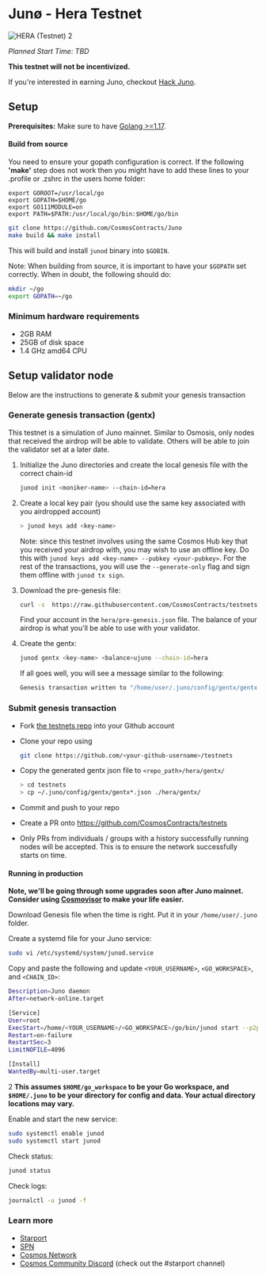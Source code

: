 # Junø - Hera Testnet

![HERA (Testnet) 2](https://user-images.githubusercontent.com/79812965/131985200-9bc33b36-264a-48c5-84b2-38f6614406f0.png)



_Planned Start Time: TBD_

**This testnet will not be incentivized.**

If you're interested in earning Juno, checkout [Hack Juno](https://github.com/CosmosContracts/hack-juno).

## Setup

**Prerequisites:** Make sure to have [Golang >=1.17](https://golang.org/).

#### Build from source

You need to ensure your gopath configuration is correct. If the following **'make'** step does not work then you might have to add these lines to your .profile or .zshrc in the users home folder:

```
export GOROOT=/usr/local/go
export GOPATH=$HOME/go
export GO111MODULE=on
export PATH=$PATH:/usr/local/go/bin:$HOME/go/bin
```

```sh
git clone https://github.com/CosmosContracts/Juno
make build && make install
```

This will build and install `junod` binary into `$GOBIN`.

Note: When building from source, it is important to have your `$GOPATH` set correctly. When in doubt, the following should do:

```sh
mkdir ~/go
export GOPATH=~/go
```

### Minimum hardware requirements

- 2GB RAM
- 25GB of disk space
- 1.4 GHz amd64 CPU

## Setup validator node

Below are the instructions to generate & submit your genesis transaction

### Generate genesis transaction (gentx)

This testnet is a simulation of Juno mainnet. Similar to Osmosis, only nodes that received the airdrop will be able to validate. Others will be able to join the validator set at a later date.

1. Initialize the Juno directories and create the local genesis file with the correct
   chain-id

   ```bash
   junod init <moniker-name> --chain-id=hera
   ```

2. Create a local key pair (you should use the same key associated with you airdropped account)

   ```sh
   > junod keys add <key-name>
   ```

   Note: since this testnet involves using the same Cosmos Hub key that you received your airdrop with, you may wish to use an offline key. Do this with `junod keys add <key-name> --pubkey <your-pubkey>`. For the rest of the transactions, you will use the `--generate-only` flag and sign them offline with `junod tx sign`.

3. Download the pre-genesis file:

   ```sh
   curl -s  https://raw.githubusercontent.com/CosmosContracts/testnets/main/hera/pre-genesis.json >~/.juno/config/genesis.json
   ```

   Find your account in the `hera/pre-genesis.json` file. The balance of your airdrop is what you'll be able to use with your validator.

4. Create the gentx:

   ```bash
   junod gentx <key-name> <balance>ujuno --chain-id=hera
   ```

   If all goes well, you will see a message similar to the following:

   ```bash
   Genesis transaction written to "/home/user/.juno/config/gentx/gentx-******.json"
   ```

### Submit genesis transaction

- Fork [the testnets repo](https://github.com/CosmosContracts/testnets) into your Github account

- Clone your repo using

  ```bash
  git clone https://github.com/<your-github-username>/testnets
  ```

- Copy the generated gentx json file to `<repo_path>/hera/gentx/`

  ```sh
  > cd testnets
  > cp ~/.juno/config/gentx/gentx*.json ./hera/gentx/
  ```

- Commit and push to your repo
- Create a PR onto https://github.com/CosmosContracts/testnets
- Only PRs from individuals / groups with a history successfully running nodes will be accepted. This is to ensure the network successfully starts on time.

#### Running in production

**Note, we'll be going through some upgrades soon after Juno mainnet. Consider using [Cosmovisor](https://github.com/cosmos/cosmos-sdk/tree/master/cosmovisor) to make your life easier.**

Download Genesis file when the time is right. Put it in your `/home/user/.juno` folder.

Create a systemd file for your Juno service:

```sh
sudo vi /etc/systemd/system/junod.service
```

Copy and paste the following and update `<YOUR_USERNAME>`, `<GO_WORKSPACE>`, and `<CHAIN_ID>`:

```sh
Description=Juno daemon
After=network-online.target

[Service]
User=root
ExecStart=/home/<YOUR_USERNAME>/<GO_WORKSPACE>/go/bin/junod start --p2p.laddr tcp://0.0.0.0:26656 --home /home/<YOUR_USERNAME>/.juno
Restart=on-failure
RestartSec=3
LimitNOFILE=4096

[Install]
WantedBy=multi-user.target
```

2
**This assumes `$HOME/go_workspace` to be your Go workspace, and `$HOME/.juno` to be your directory for config and data. Your actual directory locations may vary.**

Enable and start the new service:

```sh
sudo systemctl enable junod
sudo systemctl start junod
```

Check status:

```sh
junod status
```

Check logs:

```sh
journalctl -u junod -f
```

### Learn more

- [Starport](https://github.com/tendermint/starport)
- [SPN](https://github.com/tendermint/spn)
- [Cosmos Network](https://cosmos.network)
- [Cosmos Community Discord](https://discord.com/invite/W8trcGV) (check out the #starport channel)
